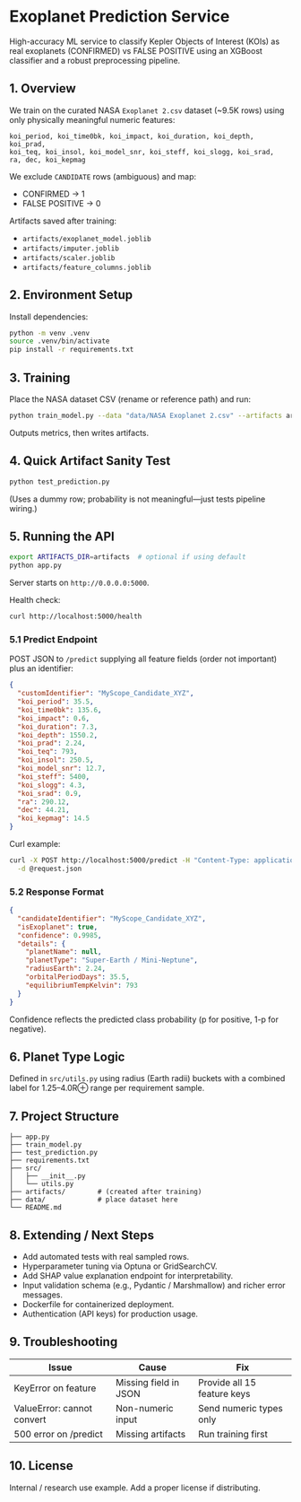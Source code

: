 # Exoplanet Prediction Service

High-accuracy ML service to classify Kepler Objects of Interest (KOIs) as real exoplanets (CONFIRMED) vs FALSE POSITIVE using an XGBoost classifier and a robust preprocessing pipeline.

## 1. Overview
We train on the curated NASA `Exoplanet 2.csv` dataset (~9.5K rows) using only physically meaningful numeric features:
```
koi_period, koi_time0bk, koi_impact, koi_duration, koi_depth, koi_prad,
koi_teq, koi_insol, koi_model_snr, koi_steff, koi_slogg, koi_srad,
ra, dec, koi_kepmag
```
We exclude `CANDIDATE` rows (ambiguous) and map:
- CONFIRMED -> 1
- FALSE POSITIVE -> 0

Artifacts saved after training:
- `artifacts/exoplanet_model.joblib`
- `artifacts/imputer.joblib`
- `artifacts/scaler.joblib`
- `artifacts/feature_columns.joblib`

## 2. Environment Setup
Install dependencies:
```bash
python -m venv .venv
source .venv/bin/activate
pip install -r requirements.txt
```

## 3. Training
Place the NASA dataset CSV (rename or reference path) and run:
```bash
python train_model.py --data "data/NASA Exoplanet 2.csv" --artifacts artifacts
```
Outputs metrics, then writes artifacts.

## 4. Quick Artifact Sanity Test
```bash
python test_prediction.py
```
(Uses a dummy row; probability is not meaningful—just tests pipeline wiring.)

## 5. Running the API
```bash
export ARTIFACTS_DIR=artifacts  # optional if using default
python app.py
```
Server starts on `http://0.0.0.0:5000`.

Health check:
```bash
curl http://localhost:5000/health
```

### 5.1 Predict Endpoint
POST JSON to `/predict` supplying all feature fields (order not important) plus an identifier:
```json
{
  "customIdentifier": "MyScope_Candidate_XYZ",
  "koi_period": 35.5,
  "koi_time0bk": 135.6,
  "koi_impact": 0.6,
  "koi_duration": 7.3,
  "koi_depth": 1550.2,
  "koi_prad": 2.24,
  "koi_teq": 793,
  "koi_insol": 250.5,
  "koi_model_snr": 12.7,
  "koi_steff": 5400,
  "koi_slogg": 4.3,
  "koi_srad": 0.9,
  "ra": 290.12,
  "dec": 44.21,
  "koi_kepmag": 14.5
}
```
Curl example:
```bash
curl -X POST http://localhost:5000/predict -H "Content-Type: application/json" \
  -d @request.json
```

### 5.2 Response Format
```json
{
  "candidateIdentifier": "MyScope_Candidate_XYZ",
  "isExoplanet": true,
  "confidence": 0.9985,
  "details": {
    "planetName": null,
    "planetType": "Super-Earth / Mini-Neptune",
    "radiusEarth": 2.24,
    "orbitalPeriodDays": 35.5,
    "equilibriumTempKelvin": 793
  }
}
```
Confidence reflects the predicted class probability (p for positive, 1-p for negative).

## 6. Planet Type Logic
Defined in `src/utils.py` using radius (Earth radii) buckets with a combined label for 1.25–4.0R⊕ range per requirement sample.

## 7. Project Structure
```
├── app.py
├── train_model.py
├── test_prediction.py
├── requirements.txt
├── src/
│   ├── __init__.py
│   └── utils.py
├── artifacts/        # (created after training)
├── data/             # place dataset here
└── README.md
```

## 8. Extending / Next Steps
- Add automated tests with real sampled rows.
- Hyperparameter tuning via Optuna or GridSearchCV.
- Add SHAP value explanation endpoint for interpretability.
- Input validation schema (e.g., Pydantic / Marshmallow) and richer error messages.
- Dockerfile for containerized deployment.
- Authentication (API keys) for production usage.

## 9. Troubleshooting
| Issue | Cause | Fix |
|-------|-------|-----|
| KeyError on feature | Missing field in JSON | Provide all 15 feature keys |
| ValueError: cannot convert | Non-numeric input | Send numeric types only |
| 500 error on /predict | Missing artifacts | Run training first |

## 10. License
Internal / research use example. Add a proper license if distributing.
